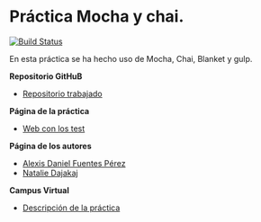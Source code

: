 # Práctica Mocha y chai.
[![Build Status](https://travis-ci.org/alu0100816761/karma-y-travis-nataliealexis.svg?branch=master)](https://travis-ci.org/alu0100816761/karma-y-travis-nataliealexis)

En esta práctica se ha hecho uso de Mocha, Chai, Blanket y gulp.  

**Repositorio GitHuB**

* [Repositorio trabajado](https://github.com/alu0100816761/karma-y-travis-nataliealexis)

**Página de la práctica**

* [Web con los test](http://ull-esit-gradoii-pl.github.io/mocha-y-chai-nataliealexis/test)

**Página de los autores**

* [Alexis Daniel Fuentes Pérez](http://alu0100816761.github.io/)
* [Natalie Dajakaj](http://alu0100818369.github.io/)

**Campus Virtual**

* [Descripción de la práctica](https://campusvirtual.ull.es/1516/mod/page/view.php?id=184132)
